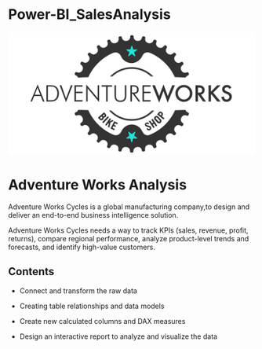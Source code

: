 # Power-BI_SalesAnalysis

![AdventaureWorks-Logo](https://github.com/sahilgarg3/Power-BI_SalesAnalysis/blob/base/AdventureWorks_Logo.png) 


# Adventure Works Analysis

Adventure Works Cycles is a global manufacturing company,to 
design and deliver an end-to-end business intelligence solution.

Adventure Works Cycles needs a way to track KPIs (sales, revenue, profit, returns), compare regional performance, analyze product-level trends and forecasts, and identify high-value customers.



## Contents

* Connect and transform the raw data

* Creating table relationships and data models

* Create new calculated columns and DAX measures

* Design an interactive report to analyze and visualize the data
